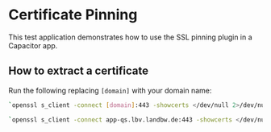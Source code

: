 # Certificate Pinning

This test application demonstrates how to use the SSL pinning plugin in a Capacitor app.

## How to extract a certificate

Run the following replacing `[domain]` with your domain name:
```bash
`openssl s_client -connect [domain]:443 -showcerts </dev/null 2>/dev/null | openssl x509 -outform DER > certificate.cer`
```

```bash
`openssl s_client -connect app-qs.lbv.landbw.de:443 -showcerts </dev/null 2>/dev/null | openssl x509 -outform DER > src/assets/certificates/app-qs.lbv.landbw.de.cer`
```


